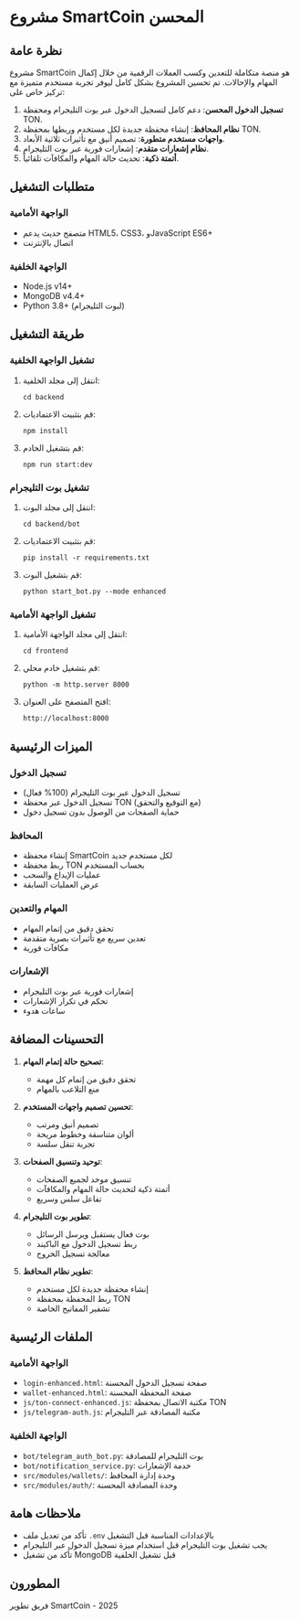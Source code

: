 # مشروع SmartCoin المحسن

## نظرة عامة
مشروع SmartCoin هو منصة متكاملة للتعدين وكسب العملات الرقمية من خلال إكمال المهام والإحالات. تم تحسين المشروع بشكل كامل ليوفر تجربة مستخدم متميزة مع تركيز خاص على:

1. **تسجيل الدخول المحسن**: دعم كامل لتسجيل الدخول عبر بوت التليجرام ومحفظة TON.
2. **نظام المحافظ**: إنشاء محفظة جديدة لكل مستخدم وربطها بمحفظة TON.
3. **واجهات مستخدم متطورة**: تصميم أنيق مع تأثيرات ثلاثية الأبعاد.
4. **نظام إشعارات متقدم**: إشعارات فورية عبر بوت التليجرام.
5. **أتمتة ذكية**: تحديث حالة المهام والمكافآت تلقائياً.

## متطلبات التشغيل

### الواجهة الأمامية
- متصفح حديث يدعم HTML5، CSS3، وJavaScript ES6+
- اتصال بالإنترنت

### الواجهة الخلفية
- Node.js v14+
- MongoDB v4.4+
- Python 3.8+ (لبوت التليجرام)

## طريقة التشغيل

### تشغيل الواجهة الخلفية
1. انتقل إلى مجلد الخلفية:
   ```
   cd backend
   ```

2. قم بتثبيت الاعتماديات:
   ```
   npm install
   ```

3. قم بتشغيل الخادم:
   ```
   npm run start:dev
   ```

### تشغيل بوت التليجرام
1. انتقل إلى مجلد البوت:
   ```
   cd backend/bot
   ```

2. قم بتثبيت الاعتماديات:
   ```
   pip install -r requirements.txt
   ```

3. قم بتشغيل البوت:
   ```
   python start_bot.py --mode enhanced
   ```

### تشغيل الواجهة الأمامية
1. انتقل إلى مجلد الواجهة الأمامية:
   ```
   cd frontend
   ```

2. قم بتشغيل خادم محلي:
   ```
   python -m http.server 8000
   ```

3. افتح المتصفح على العنوان:
   ```
   http://localhost:8000
   ```

## الميزات الرئيسية

### تسجيل الدخول
- تسجيل الدخول عبر بوت التليجرام (100% فعال)
- تسجيل الدخول عبر محفظة TON (مع التوقيع والتحقق)
- حماية الصفحات من الوصول بدون تسجيل دخول

### المحافظ
- إنشاء محفظة SmartCoin لكل مستخدم جديد
- ربط محفظة TON بحساب المستخدم
- عمليات الإيداع والسحب
- عرض العمليات السابقة

### المهام والتعدين
- تحقق دقيق من إتمام المهام
- تعدين سريع مع تأثيرات بصرية متقدمة
- مكافآت فورية

### الإشعارات
- إشعارات فورية عبر بوت التليجرام
- تحكم في تكرار الإشعارات
- ساعات هدوء

## التحسينات المضافة

1. **تصحيح حالة إتمام المهام**:
   - تحقق دقيق من إتمام كل مهمة
   - منع التلاعب بالمهام

2. **تحسين تصميم واجهات المستخدم**:
   - تصميم أنيق ومرتب
   - ألوان متناسقة وخطوط مريحة
   - تجربة تنقل سلسة

3. **توحيد وتنسيق الصفحات**:
   - تنسيق موحد لجميع الصفحات
   - أتمتة ذكية لتحديث حالة المهام والمكافآت
   - تفاعل سلس وسريع

4. **تطوير بوت التليجرام**:
   - بوت فعال يستقبل ويرسل الرسائل
   - ربط تسجيل الدخول مع الباكيند
   - معالجة تسجيل الخروج

5. **تطوير نظام المحافظ**:
   - إنشاء محفظة جديدة لكل مستخدم
   - ربط المحفظة بمحفظة TON
   - تشفير المفاتيح الخاصة

## الملفات الرئيسية

### الواجهة الأمامية
- `login-enhanced.html`: صفحة تسجيل الدخول المحسنة
- `wallet-enhanced.html`: صفحة المحفظة المحسنة
- `js/ton-connect-enhanced.js`: مكتبة الاتصال بمحفظة TON
- `js/telegram-auth.js`: مكتبة المصادقة عبر التليجرام

### الواجهة الخلفية
- `bot/telegram_auth_bot.py`: بوت التليجرام للمصادقة
- `bot/notification_service.py`: خدمة الإشعارات
- `src/modules/wallets/`: وحدة إدارة المحافظ
- `src/modules/auth/`: وحدة المصادقة المحسنة

## ملاحظات هامة
- تأكد من تعديل ملف `.env` بالإعدادات المناسبة قبل التشغيل
- يجب تشغيل بوت التليجرام قبل استخدام ميزة تسجيل الدخول عبر التليجرام
- تأكد من تشغيل MongoDB قبل تشغيل الخلفية

## المطورون
فريق تطوير SmartCoin - 2025

